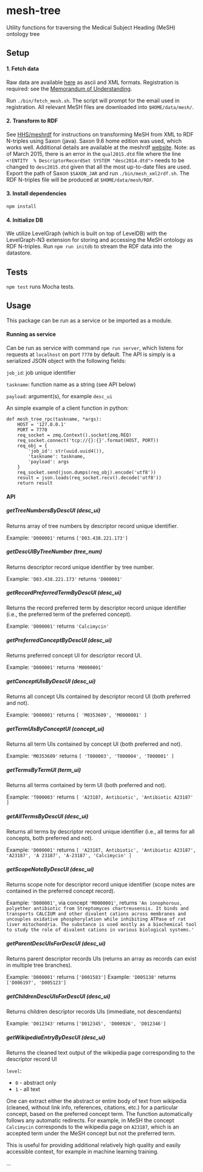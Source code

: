 mesh-tree
========

Utility functions for traversing the Medical Subject Heading (MeSH) ontology tree

## Setup

#### 1. Fetch data

Raw data are available
[here](https://www.nlm.nih.gov/mesh/filelist.html) as ascii and XML formats. Registration is required: see the
[Memorandum of Understanding](https://www.nlm.nih.gov/mesh/2014/download/termscon.html).

Run `./bin/fetch_mesh.sh`. The script will prompt for the email used in registration. All relevant MeSH files are downloaded into `$HOME/data/mesh/`.

#### 2. Transform to RDF

See [HHS/meshrdf](https://github.com/HHS/meshrdf) for instructions on transforming MeSH from XML to RDF N-triples using Saxon (java). Saxon 9.6 home edition was used, which works well. Additional details are available at the meshrdf [website](http://hhs.github.io/meshrdf/). Note: as of March 2015, there is an error in the `qual2015.dtd` file where the line `<!ENTITY  % DescriptorRecordSet SYSTEM "desc2014.dtd">` needs to be changed to `desc2015.dtd` given that all the most up-to-date files are used. Export the path of Saxon `$SAXON_JAR` and run `./bin/mesh_xml2rdf.sh`. The RDF N-triples file will be produced at `$HOME/data/mesh/RDF`.

#### 3. Install dependencies

`npm install`

#### 4. Initialize DB

We utilize LevelGraph (which is built on top of LevelDB) with the LevelGraph-N3 extension for storing and accessing the MeSH ontology as RDF N-triples. Run `npm run initdb` to stream the RDF data into the datastore.

## Tests

`npm test` runs Mocha tests.

## Usage

This package can be run as a service or be imported as a module.

#### Running as service

Can be run as service with command `npm run server`, which listens for requests at `localhost` on port `7770` by default. The API is simply is a serialized JSON object with the following fields:

`job_id`: job unique identifier

`taskname`: function name as a string (see API below)

`payload`: argument(s), for example `desc_ui`

An simple example of a client function in python:

```
def mesh_tree_rpc(taskname, *args):
    HOST = '127.0.0.1'
    PORT = 7770
    req_socket = zmq.Context().socket(zmq.REQ)
    req_socket.connect('tcp://{}:{}'.format(HOST, PORT))
    req_obj = {
        'job_id': str(uuid.uuid4()),
        'taskname': taskname,
        'payload': args
    }
    req_socket.send(json.dumps(req_obj).encode('utf8'))
    result = json.loads(req_socket.recv().decode('utf8'))
    return result
```

#### API

##### getTreeNumbersByDescUI (desc_ui)

Returns array of tree numbers by descriptor record unique identifier.

Example: `'D000001'` returns `['D03.438.221.173']`

##### getDescUIByTreeNumber (tree_num)

Returns descriptor record unique identifier by tree number.

Example: `'D03.438.221.173'` returns `'D000001'`

##### getRecordPreferredTermByDescUI (desc_ui)

Returns the record preferred term by descriptor record unique identifier (i.e., the preferred term of the preferred concept).

Example: `'D000001'` returns `'Calcimycin'`
  
##### getPreferredConceptByDescUI (desc_ui)

Returns preferred concept UI for descriptor record UI.

Example: `'D000001'` returns `'M0000001'`

##### getConceptUIsByDescUI (desc_ui)

Returns all concept UIs contained by descriptor record UI (both preferred and not).

Example: `'D000001'` returns `[ 'M0353609', 'M0000001' ]`
  
##### getTermUIsByConceptUI (concept_ui)

Returns all term UIs contained by concept UI (both preferred and not).

Example: `'M0353609'` returns `[ 'T000003', 'T000004', 'T000001' ]`

##### getTermsByTermUI (term_ui)

Returns all terms contained by term UI (both preferred and not).

Example: `'T000003'` returns `[ 'A23187, Antibiotic', 'Antibiotic A23187' ]`

##### getAllTermsByDescUI (desc_ui)

Returns all terms by descriptor record unique identifier (i.e., all terms for all concepts, both preferred and not).

Example: `'D000001'` returns `[ 'A23187, Antibiotic', 'Antibiotic A23187', 'A23187', 'A 23187', 'A-23187', 'Calcimycin' ]`

##### getScopeNoteByDescUI (desc_ui)

Returns scope note for descriptor record unique identifier (scope notes are contained in the preferred concept record).

Example: `'D000001'`, via concept `'M0000001'`, returns `'An ionophorous, polyether antibiotic from Streptomyces chartreusensis. It binds and transports CALCIUM and other divalent cations across membranes and uncouples oxidative phosphorylation while inhibiting ATPase of rat liver mitochondria. The substance is used mostly as a biochemical tool to study the role of divalent cations in various biological systems.'`

##### getParentDescUIsForDescUI (desc_ui)

Returns parent descriptor records UIs (returns an array as records can exist in multiple tree branches).

Example: `'D000001'` returns `['D001583']`
Example: `'D005138'` returns `['D006197', 'D005123']`

##### getChildrenDescUIsForDescUI (desc_ui)

Returns children descriptor records UIs (immediate, not descendants)

Example: `'D012343'` returns `['D012345', 'D000926', 'D012346']`

##### getWikipediaEntryByDescUI (desc_ui)

Returns the cleaned text output of the wikipedia page corresponding to the descriptor record UI
 
`level`:
- `0` - abstract only
- `1` - all text

One can extract either the abstract or entire body of text from wikipedia (cleaned, without link info, references, citations, etc.) for a particular concept, based on the preferred concept term. The function automatically follows any automatic redirects. For example, in MeSH the concept `Calcimycin` corresponds to the wikipedia page on `A23187`, which is an accepted term under the MeSH concept but not the preferred term.

This is useful for providing additional relatively high quality and easily accessible context, for example in machine learning training.

...